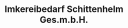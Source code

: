 ---
title: "Imkereibedarf Schittenhelm Ges.m.b.H."
url: /mistelbach/imkereibedarf-schittenhelm-ges-m-b-h/
shop: Imkerei
---